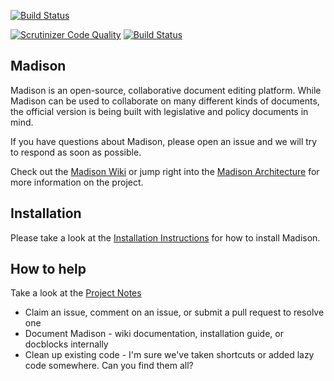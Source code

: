 [![Build Status](https://travis-ci.org/opengovfoundation/madison.svg?branch=master)](https://travis-ci.org/opengovfoundation/madison)

[![Scrutinizer Code Quality](https://scrutinizer-ci.com/g/opengovfoundation/madison/badges/quality-score.png?b=master)](https://scrutinizer-ci.com/g/opengovfoundation/madison/?branch=master) [![Build Status](https://scrutinizer-ci.com/g/opengovfoundation/madison/badges/build.png?b=master)](https://scrutinizer-ci.com/g/opengovfoundation/madison/build-status/master)

## Madison

Madison is an open-source, collaborative document editing platform.  While Madison can be used to collaborate on many different kinds of documents, the official version is being built with legislative and policy documents in mind.

If you have questions about Madison, please open an issue and we will try to respond as soon as possible.

Check out the [Madison Wiki](https://github.com/opengovfoundation/madison/wiki) or jump right into the [Madison Architecture](https://github.com/opengovfoundation/madison/wiki/madison-architecture/) for more information on the project.

## Installation

Please take a look at the [Installation Instructions](install.md) for how to install Madison.

## How to help

Take a look at the [Project Notes](project.md)

* Claim an issue, comment on an issue, or submit a pull request to resolve one
* Document Madison - wiki documentation, installation guide, or docblocks internally
* Clean up existing code - I'm sure we've taken shortcuts or added lazy code somewhere.  Can you find them all?